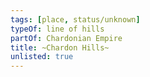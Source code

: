 ```yaml
---
tags: [place, status/unknown]
typeOf: line of hills
partOf: Chardonian Empire
title: ~Chardon Hills~
unlisted: true
---
```




